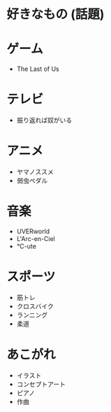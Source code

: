 # 好きなもの (話題)

# ゲーム
* The Last of Us

# テレビ
* 振り返れば奴がいる

# アニメ
* ヤマノススメ
* 弱虫ペダル

# 音楽
* UVERworld
* L'Arc-en-Ciel
* ℃-ute


# スポーツ

* 筋トレ
* クロスバイク
* ランニング
* 柔道

# あこがれ
* イラスト
* コンセプトアート
* ピアノ
* 作曲